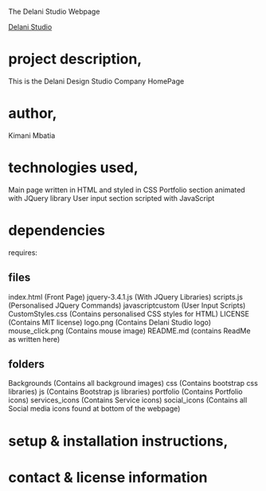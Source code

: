 The Delani Studio Webpage

[Delani Studio](https://gear5km.github.io/Delani-Studio/)

# project description, 

This is the Delani Design Studio Company HomePage
# author, 

Kimani Mbatia
# technologies used, 
Main page written in HTML and styled in CSS
Portfolio section animated with JQuery library
User input section scripted with JavaScript
# dependencies
requires: 
## files
index.html (Front Page)
jquery-3.4.1.js (With JQuery Libraries)
scripts.js (Personalised JQuery Commands)
javascriptcustom (User Input Scripts)
CustomStyles.css (Contains personalised CSS styles for HTML)
LICENSE (Contains MIT license)
logo.png (Contains Delani Studio logo)
mouse_click.png (Contains mouse image)
README.md (contains ReadMe as written here)
## folders
Backgrounds (Contains all background images)
css (Contains bootstrap css libraries)
js (Contains Bootstrap js libraries)
portfolio (Contains Portfolio icons)
services_icons (Contains Service icons)
social_icons (Contains all Social media icons found at bottom of the webpage)




# setup & installation instructions,

# contact & license information
